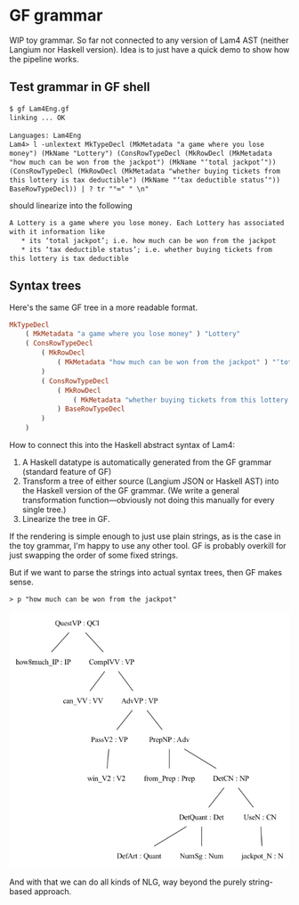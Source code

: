 # GF grammar

WIP toy grammar. So far not connected to any version of Lam4 AST (neither Langium nor Haskell version). Idea is to just have a quick demo to show how the pipeline works.


## Test grammar in GF shell

```
$ gf Lam4Eng.gf
linking ... OK

Languages: Lam4Eng
Lam4> l -unlextext MkTypeDecl (MkMetadata "a game where you lose money") (MkName "Lottery") (ConsRowTypeDecl (MkRowDecl (MkMetadata "how much can be won from the jackpot") (MkName "‘total jackpot’")) (ConsRowTypeDecl (MkRowDecl (MkMetadata "whether buying tickets from this lottery is tax deductible") (MkName "‘tax deductible status’")) BaseRowTypeDecl)) | ? tr "°∞" " \n"
```
should linearize into the following
```
A Lottery is a game where you lose money. Each Lottery has associated with it information like
   * its ‘total jackpot’; i.e. how much can be won from the jackpot
   * its ‘tax deductible status’; i.e. whether buying tickets from this lottery is tax deductible
```

## Syntax trees

Here's the same GF tree in a more readable format.

```haskell
MkTypeDecl
    ( MkMetadata "a game where you lose money" ) "Lottery"
    ( ConsRowTypeDecl
        ( MkRowDecl
            ( MkMetadata "how much can be won from the jackpot" ) "‘total jackpot’"
        )
        ( ConsRowTypeDecl
            ( MkRowDecl
                ( MkMetadata "whether buying tickets from this lottery is tax deductible" ) "‘tax deductible status’"
            ) BaseRowTypeDecl
        )
    )
```

How to connect this into the Haskell abstract syntax of Lam4:

1. A Haskell datatype is automatically generated from the GF grammar (standard feature of GF)
2. Transform a tree of either source (Langium JSON or Haskell AST) into the Haskell version of the GF grammar. (We write a general transformation function—obviously not doing this manually for every single tree.)
3. Linearize the tree in GF.

If the rendering is simple enough to just use plain strings, as is the case in the toy grammar, I'm happy to use any other tool. GF is probably overkill for just swapping the order of some fixed strings.

But if we want to parse the strings into actual syntax trees, then GF makes sense.

```
> p "how much can be won from the jackpot"
```


![GF tree for "how much can be won from the jackpot"](graph.png "GF RGL tree for 'how much can be won from the jackpot'")

And with that we can do all kinds of NLG, way beyond the purely string-based approach.